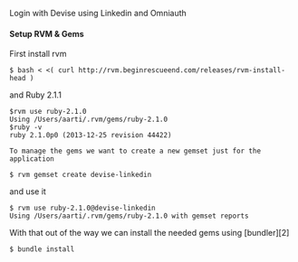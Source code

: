 Login with Devise using Linkedin and Omniauth

#### Setup RVM & Gems

First install rvm

    $ bash < <( curl http://rvm.beginrescueend.com/releases/rvm-install-head )

and Ruby 2.1.1
    
    $rvm use ruby-2.1.0
    Using /Users/aarti/.rvm/gems/ruby-2.1.0
    $ruby -v
    ruby 2.1.0p0 (2013-12-25 revision 44422)

    To manage the gems we want to create a new gemset just for the application

    $ rvm gemset create devise-linkedin

and use it 

    $ rvm use ruby-2.1.0@devise-linkedin
    Using /Users/aarti/.rvm/gems/ruby-2.1.0 with gemset reports


With that out of the way we can install the needed gems using [bundler][2] 

    $ bundle install